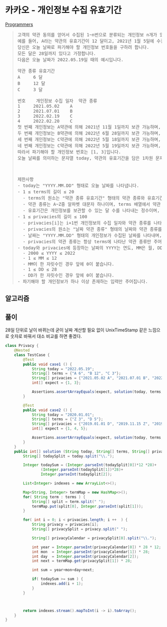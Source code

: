 # 카카오 - 개인정보 수집 유효기간

[Programmers](https://school.programmers.co.kr/learn/courses/30/lessons/150370)

>
>  <pre>
> 고객의 약관 동의를 얻어서 수집된 1~n번으로 분류되는 개인정보 n개가 있습니다. 약관 종류는 여러 가지 있으며 각 약관마다 개인정보 보관 유효기간이 정해져 있습니다. 당신은 각 개인정보가 어떤 약관으로 수집됐는지 알고 있습니다. 수집된 개인정보는 유효기간 전까지만 보관 가능하며, 유효기간이 지났다면 반드시 파기해야 합니다.
> 예를 들어, A라는 약관의 유효기간이 12 달이고, 2021년 1월 5일에 수집된 개인정보가 A약관으로 수집되었다면 해당 개인정보는 2022년 1월 4일까지 보관 가능하며 2022년 1월 5일부터 파기해야 할 개인정보입니다.
> 당신은 오늘 날짜로 파기해야 할 개인정보 번호들을 구하려 합니다.
> 모든 달은 28일까지 있다고 가정합니다.
> 다음은 오늘 날짜가 2022.05.19일 때의 예시입니다.
> 
> 약관 종류	유효기간
> A  	6 달
> B  	12 달
> C  	3 달
> 
> 번호	개인정보 수집 일자	약관 종류
> 1  	2021.05.02	  A
> 2  	2021.07.01	  B
> 3  	2022.02.19	  C
> 4  	2022.02.20	  C
> 첫 번째 개인정보는 A약관에 의해 2021년 11월 1일까지 보관 가능하며, 유효기간이 지났으므로 파기해야 할 개인정보입니다.
> 두 번째 개인정보는 B약관에 의해 2022년 6월 28일까지 보관 가능하며, 유효기간이 지나지 않았으므로 아직 보관 가능합니다.
> 세 번째 개인정보는 C약관에 의해 2022년 5월 18일까지 보관 가능하며, 유효기간이 지났으므로 파기해야 할 개인정보입니다.
> 네 번째 개인정보는 C약관에 의해 2022년 5월 19일까지 보관 가능하며, 유효기간이 지나지 않았으므로 아직 보관 가능합니다.
> 따라서 파기해야 할 개인정보 번호는 [1, 3]입니다.
> 오늘 날짜를 의미하는 문자열 today, 약관의 유효기간을 담은 1차원 문자열 배열 terms와 수집된 개인정보의 정보를 담은 1차원 문자열 배열 privacies가 매개변수로 주어집니다. 이때 파기해야 할 개인정보의 번호를 오름차순으로 1차원 정수 배열에 담아 return 하도록 solution 함수를 완성해 주세요.
>
>
>
> 제한사항
> - today는 "YYYY.MM.DD" 형태로 오늘 날짜를 나타냅니다.
> - 1 ≤ terms의 길이 ≤ 20
>   - terms의 원소는 "약관 종류 유효기간" 형태의 약관 종류와 유효기간을 공백 하나로 구분한 문자열입니다.
>   - 약관 종류는 A~Z중 알파벳 대문자 하나이며, terms 배열에서 약관 종류는 중복되지 않습니다.
>   - 유효기간은 개인정보를 보관할 수 있는 달 수를 나타내는 정수이며, 1 이상 100 이하입니다.
> - 1 ≤ privacies의 길이 ≤ 100
>   - privacies[i]는 i+1번 개인정보의 수집 일자와 약관 종류를 나타냅니다.
>   - privacies의 원소는 "날짜 약관 종류" 형태의 날짜와 약관 종류를 공백 하나로 구분한 문자열입니다.
>   - 날짜는 "YYYY.MM.DD" 형태의 개인정보가 수집된 날짜를 나타내며, today 이전의 날짜만 주어집니다.
>   - privacies의 약관 종류는 항상 terms에 나타난 약관 종류만 주어집니다.
> - today와 privacies에 등장하는 날짜의 YYYY는 연도, MM은 월, DD는 일을 나타내며 점(.) 하나로 구분되어 있습니다.
>   - 2000 ≤ YYYY ≤ 2022
>   - 1 ≤ MM ≤ 12
>   - MM이 한 자릿수인 경우 앞에 0이 붙습니다.
>   - 1 ≤ DD ≤ 28
>   - DD가 한 자릿수인 경우 앞에 0이 붙습니다.
> - 파기해야 할 개인정보가 하나 이상 존재하는 입력만 주어집니다.
> </pre>

## 알고리즘


## 풀이
28일 단위로 날이 바뀌는데 굳이 날짜 계산할 필요 없이 UnixTimeStamp 같은 느낌으로 
숫자로 바꿔서 대소 비교를 하면 좋겠다.

```java
class Privacy {
    @Nested
    class TestCase {
        @Test
        public void case1 () {
            String today = "2022.05.19";
            String[] terms = {"A 6", "B 12", "C 3"};
            String[] privacies = {"2021.05.02 A", "2021.07.01 B", "2022.02.19 C", "2022.02.20 C"};
            int[] expect = {1, 3};

            Assertions.assertArrayEquals(expect, solution(today, terms, privacies));
        }

        @Test
        public void case2 () {
            String today = "2020.01.01";
            String[] terms = {"Z 3", "D 5"};
            String[] privacies = {"2019.01.01 D", "2019.11.15 Z", "2019.08.02 D", "2019.07.01 D", "2018.12.28 Z"};
            int[] expect = {1, 4, 5};

            Assertions.assertArrayEquals(expect, solution(today, terms, privacies));
        }
    }
    public int[] solution (String today, String[] terms, String[] privacies) {
        String[] todaySplit = today.split("\\.");

        Integer todaySum = (Integer.parseInt(todaySplit[0])*12 *28)+
                (Integer.parseInt(todaySplit[1])*28)+
                Integer.parseInt(todaySplit[2]);

        List<Integer> indexes = new ArrayList<>();

        Map<String, Integer> termMap = new HashMap<>();
        for( String term : terms ) {
            String[] split = term.split(" ");
            termMap.put(split[0], Integer.parseInt(split[1]));
        }

        for( int i = 0; i < privacies.length; i ++  ) {
            String privacy = privacies[i];
            String[] privacySplit = privacy.split(" ");

            String[] privacyCalendar = privacySplit[0].split("\\.");

            int year = Integer.parseInt(privacyCalendar[0]) * 28 * 12;
            int mon  = Integer.parseInt(privacyCalendar[1]) * 28;
            int day  = Integer.parseInt(privacyCalendar[2]);
            int next = termMap.get(privacySplit[1]) * 28;

            int sum = year+mon+day+next;

            if( todaySum >= sum ) {
                indexes.add(i + 1);
            }
        }



        return indexes.stream().mapToInt(i -> i).toArray();
    }
}
```